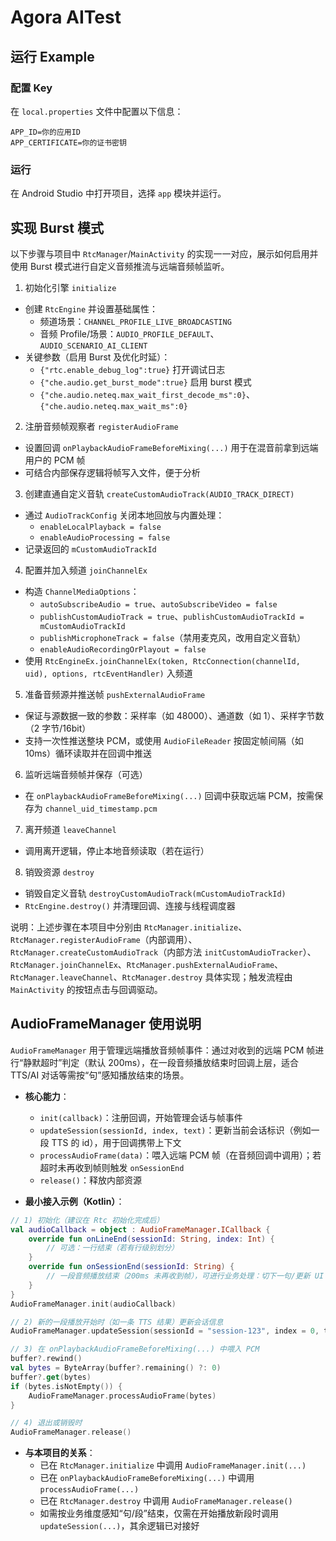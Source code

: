# Agora AITest

## 运行 Example

### 配置 Key

在 `local.properties` 文件中配置以下信息：

```properties
APP_ID=你的应用ID
APP_CERTIFICATE=你的证书密钥
```

### 运行

在 Android Studio 中打开项目，选择 `app` 模块并运行。

## 实现 Burst 模式

以下步骤与项目中 `RtcManager`/`MainActivity` 的实现一一对应，展示如何启用并使用 Burst 模式进行自定义音频推流与远端音频帧监听。

1) 初始化引擎 `initialize`

- 创建 `RtcEngine` 并设置基础属性：
  - 频道场景：`CHANNEL_PROFILE_LIVE_BROADCASTING`
  - 音频 Profile/场景：`AUDIO_PROFILE_DEFAULT`、`AUDIO_SCENARIO_AI_CLIENT`
- 关键参数（启用 Burst 及优化时延）：
  - `{"rtc.enable_debug_log":true}` 打开调试日志
  - `{"che.audio.get_burst_mode":true}` 启用 burst 模式
  - `{"che.audio.neteq.max_wait_first_decode_ms":0}`、`{"che.audio.neteq.max_wait_ms":0}`

2) 注册音频帧观察者 `registerAudioFrame`

- 设置回调 `onPlaybackAudioFrameBeforeMixing(...)` 用于在混音前拿到远端用户的 PCM 帧
- 可结合内部保存逻辑将帧写入文件，便于分析

3) 创建直通自定义音轨 `createCustomAudioTrack(AUDIO_TRACK_DIRECT)`

- 通过 `AudioTrackConfig` 关闭本地回放与内置处理：
  - `enableLocalPlayback = false`
  - `enableAudioProcessing = false`
- 记录返回的 `mCustomAudioTrackId`

4) 配置并加入频道 `joinChannelEx`

- 构造 `ChannelMediaOptions`：
  - `autoSubscribeAudio = true`、`autoSubscribeVideo = false`
  - `publishCustomAudioTrack = true`、`publishCustomAudioTrackId = mCustomAudioTrackId`
  - `publishMicrophoneTrack = false`（禁用麦克风，改用自定义音轨）
  - `enableAudioRecordingOrPlayout = false`
- 使用 `RtcEngineEx.joinChannelEx(token, RtcConnection(channelId, uid), options, rtcEventHandler)` 入频道

5) 准备音频源并推送帧 `pushExternalAudioFrame`

- 保证与源数据一致的参数：采样率（如 48000）、通道数（如 1）、采样字节数（2 字节/16bit）
- 支持一次性推送整块 PCM，或使用 `AudioFileReader` 按固定帧间隔（如 10ms）循环读取并在回调中推送

6) 监听远端音频帧并保存（可选）

- 在 `onPlaybackAudioFrameBeforeMixing(...)` 回调中获取远端 PCM，按需保存为 `channel_uid_timestamp.pcm`

7) 离开频道 `leaveChannel`

- 调用离开逻辑，停止本地音频读取（若在运行）

8) 销毁资源 `destroy`

- 销毁自定义音轨 `destroyCustomAudioTrack(mCustomAudioTrackId)`
- `RtcEngine.destroy()` 并清理回调、连接与线程调度器

说明：上述步骤在本项目中分别由 `RtcManager.initialize`、`RtcManager.registerAudioFrame`（内部调用）、`RtcManager.createCustomAudioTrack`（内部方法 `initCustomAudioTracker`）、`RtcManager.joinChannelEx`、`RtcManager.pushExternalAudioFrame`、`RtcManager.leaveChannel`、`RtcManager.destroy` 具体实现；触发流程由 `MainActivity` 的按钮点击与回调驱动。

## AudioFrameManager 使用说明

`AudioFrameManager` 用于管理远端播放音频帧事件：通过对收到的远端 PCM 帧进行“静默超时”判定（默认 200ms），在一段音频播放结束时回调上层，适合 TTS/AI 对话等需按“句”感知播放结束的场景。

- **核心能力**：
  - `init(callback)`：注册回调，开始管理会话与帧事件
  - `updateSession(sessionId, index, text)`：更新当前会话标识（例如一段 TTS 的 id），用于回调携带上下文
  - `processAudioFrame(data)`：喂入远端 PCM 帧（在音频回调中调用）；若超时未再收到帧则触发 `onSessionEnd`
  - `release()`：释放内部资源

- **最小接入示例（Kotlin）**：

```kotlin
// 1) 初始化（建议在 Rtc 初始化完成后）
val audioCallback = object : AudioFrameManager.ICallback {
    override fun onLineEnd(sessionId: String, index: Int) {
        // 可选：一行结束（若有行级别划分）
    }
    override fun onSessionEnd(sessionId: String) {
        // 一段音频播放结束（200ms 未再收到帧），可进行业务处理：切下一句/更新 UI 等
    }
}
AudioFrameManager.init(audioCallback)

// 2) 新的一段播放开始时（如一条 TTS 结果）更新会话信息
AudioFrameManager.updateSession(sessionId = "session-123", index = 0, text = "你好")

// 3) 在 onPlaybackAudioFrameBeforeMixing(...) 中喂入 PCM
buffer?.rewind()
val bytes = ByteArray(buffer?.remaining() ?: 0)
buffer?.get(bytes)
if (bytes.isNotEmpty()) {
    AudioFrameManager.processAudioFrame(bytes)
}

// 4) 退出或销毁时
AudioFrameManager.release()
```

- **与本项目的关系**：
  - 已在 `RtcManager.initialize` 中调用 `AudioFrameManager.init(...)`
  - 已在 `onPlaybackAudioFrameBeforeMixing(...)` 中调用 `processAudioFrame(...)`
  - 已在 `RtcManager.destroy` 中调用 `AudioFrameManager.release()`
  - 如需按业务维度感知“句/段”结束，仅需在开始播放新段时调用 `updateSession(...)`，其余逻辑已对接好
